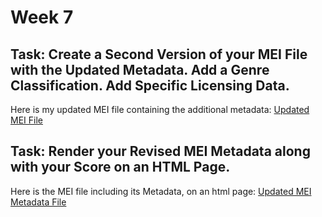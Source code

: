 # Week 7
## Task: Create a Second Version of your MEI File with the Updated Metadata. Add a Genre Classification. Add Specific Licensing Data.
Here is my updated MEI file containing the additional metadata: [Updated MEI File](SatisfiedTestXML7INFO.mei)
## Task: Render your Revised MEI Metadata along with your Score on an HTML Page. 
Here is the MEI file including its Metadata, on an html page: [Updated MEI Metadata File](metaRAW.html)
